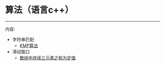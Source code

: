 # 算法（语言c++）
---

内容:  

* 字符串匹配  
    * [KMP算法](kmp.md#1) 
* 滑动窗口
    * [数组中连续三元素之和为定值](three-el-sum.md#1)